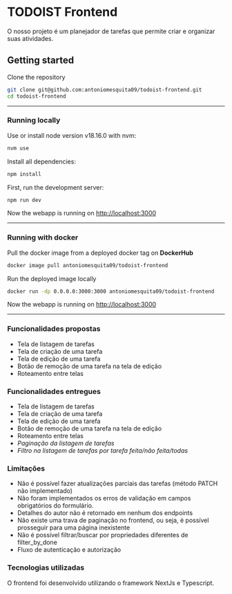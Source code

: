 # TODOIST Frontend

O nosso projeto é um planejador de tarefas que permite criar e organizar suas atividades.

## Getting started

Clone the repository

```bash
git clone git@github.com:antoniomesquita09/todoist-frontend.git
cd todoist-frontend
```

---

### Running locally

Use or install node version v18.16.0 with nvm:

```bash
nvm use
```

Install all dependencies:

```bash
npm install
```

First, run the development server:

```bash
npm run dev
```

Now the webapp is running on [http://localhost:3000](http://localhost:3000)

---

### Running with docker

Pull the docker image from a deployed docker tag on **DockerHub**

```bash
docker image pull antoniomesquita09/todoist-frontend
```

Run the deployed image locally

```bash
docker run -dp 0.0.0.0:3000:3000 antoniomesquita09/todoist-frontend
```

Now the webapp is running on [http://localhost:3000](http://localhost:3000)

---

### Funcionalidades propostas

- Tela de listagem de tarefas
- Tela de criação de uma tarefa
- Tela de edição de uma tarefa
- Botão de remoção de uma tarefa na tela de edição
- Roteamento entre telas

### Funcionalidades entregues

- Tela de listagem de tarefas
- Tela de criação de uma tarefa
- Tela de edição de uma tarefa
- Botão de remoção de uma tarefa na tela de edição
- Roteamento entre telas
- *Paginação da listagem de tarefas*
- *Filtro na listagem de tarefas por tarefa feita/não feita/todas*

### Limitações

- Não é possível fazer atualizações parciais das tarefas (método PATCH não implementado)
- Não foram implementados os erros de validação em campos obrigatórios do formulário.
- Detalhes do autor não é retornado em nenhum dos endpoints
- Não existe uma trava de paginação no frontend, ou seja, é possível prosseguir para uma página inexistente
- Não é possível filtrar/buscar por propriedades diferentes de filter_by_done
- Fluxo de autenticação e autorização

### Tecnologias utilizadas

O frontend foi desenvolvido utilizando o framework NextJs e Typescript.
